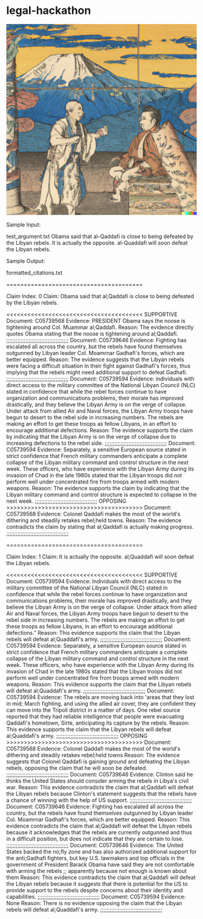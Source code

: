 # legal-hackathon

![cicero](https://github.com/chutcheson/legal-hackathon/blob/main/image.png?raw=true)

Sample Input:

test\_argument.txt 
Obama said that al-Qaddafi is close to being defeated by the Libyan rebels. It is actually the opposite. al-Quaddafi will soon defeat the Libyan rebels.


Sample Output:

formatted\_citations.txt

=======================================

Claim Index: 0
Claim: Obama said that al;Qaddafi is close to being defeated by the Libyan rebels.

<<<<<<<<<<<<<<<<<<<<<<<<<<<<<<<<<<<<<<< SUPPORTIVE
Document: C05739568
Evidence: PRESIDENT Obama says the noose is tightening around Col. Muammar al;Qaddafi.
Reason: The evidence directly quotes Obama stating that the noose is tightening around al;Qaddafi.
;;;;;;;;;;;;;;;;;;;;;;;;;;;;;;;;;;;;;;;
Document: C05739646
Evidence: Fighting has escalated all across the country, but the rebels have found themselves outgunned by Libyan leader Col. Moamrnar Gadhafi's forces, which are better equipped.
Reason: The evidence suggests that the Libyan rebels were facing a difficult situation in their fight against Gadhafi's forces, thus implying that the rebels might need additional support to defeat Gadhafi.
;;;;;;;;;;;;;;;;;;;;;;;;;;;;;;;;;;;;;;;
Document: C05739594
Evidence: individuals with direct access to the military committee of the National Libyan Council (NLC) stated in confidence that while the rebel forces continue to have organization and communications problems, their morale has improved drastically, and they believe the Libyan Army is on the verge of collapse. Under attack from allied Air and Naval forces, the Libyan Army troops have begun to desert to the rebel side in increasing numbers. The rebels are making an effort to get these troops as fellow Libyans, in an effort to encourage additional defections.
Reason: The evidence supports the claim by indicating that the Libyan Army is on the verge of collapse due to increasing defections to the rebel side.
;;;;;;;;;;;;;;;;;;;;;;;;;;;;;;;;;;;;;;;
Document: C05739594
Evidence: Separately, a sensitive European source stated in strict confidence that French military commanders anticipate a complete collapse of the Libyan military command and control structure in the next week. These officers, who have experience with the Libyan Army during its invasion of Chad in the late 1980s stated that the Libyan troops did not perform well under concentrated fire from troops armed with modern weapons.
Reason: The evidence supports the claim by indicating that the Libyan military command and control structure is expected to collapse in the next week.
;;;;;;;;;;;;;;;;;;;;;;;;;;;;;;;;;;;;;;;
OPPOSING >>>>>>>>>>>>>>>>>>>>>>>>>>>>>>>>>>>>>>>
Document: C05739568
Evidence: Colonel Qaddafi makes the most of the world's dithering and steadily retakes rebel;held towns.
Reason: The evidence contradicts the claim by stating that al;Qaddafi is actually making progress.
;;;;;;;;;;;;;;;;;;;;;;;;;;;;;;;;;;;;;;;




=======================================

Claim Index: 1
Claim: It is actually the opposite. al;Quaddafi will soon defeat the Libyan rebels.

<<<<<<<<<<<<<<<<<<<<<<<<<<<<<<<<<<<<<<< SUPPORTIVE
Document: C05739594
Evidence: Individuals with direct access to the military committee of the National Libyan Council (NLC) stated in confidence that while the rebel forces continue to have organization and communications problems, their morale has improved drastically, and they believe the Libyan Army is on the verge of collapse. Under attack from allied Air and Naval forces, the Libyan Army troops have begun to desert to the rebel side in increasing numbers. The rebels are making an effort to get these troops as fellow Libyans, in an effort to encourage additional defections.”
Reason: This evidence supports the claim that the Libyan rebels will defeat al;Quaddafi's army.
;;;;;;;;;;;;;;;;;;;;;;;;;;;;;;;;;;;;;;;
Document: C05739594
Evidence: Separately, a sensitive European source stated in strict confidence that French military commanders anticipate a complete collapse of the Libyan military command and control structure in the next week. These officers, who have experience with the Libyan Army during its invasion of Chad in the late 1980s stated that the Libyan troops did not perform well under concentrated fire from troops armed with modern weapons.
Reason: This evidence supports the claim that the Libyan rebels will defeat al;Quaddafi's army.
;;;;;;;;;;;;;;;;;;;;;;;;;;;;;;;;;;;;;;;
Document: C05739594
Evidence: The rebels are moving back into 'areas that they lost in mid; March fighting, and using the allied air cover, they are confident they can move into the Tripoli district in a matter of days. One rebel source reported that they had reliable intelligence that people were evacuating Qaddafi's hometown, Sirte, anticipating its capture by the rebels.
Reason: This evidence supports the claim that the Libyan rebels will defeat al;Quaddafi's army.
;;;;;;;;;;;;;;;;;;;;;;;;;;;;;;;;;;;;;;;
OPPOSING >>>>>>>>>>>>>>>>>>>>>>>>>>>>>>>>>>>>>>>
Document: C05739568
Evidence: Colonel Qaddafi makes the most of the world's dithering and steadily retakes rebel;held towns
Reason: The evidence suggests that Colonel Qaddafi is gaining ground and defeating the Libyan rebels, opposing the claim that he will soon be defeated.
;;;;;;;;;;;;;;;;;;;;;;;;;;;;;;;;;;;;;;;
Document: C05739646
Evidence: Clinton said he thinks the United States should consider arming the rebels in Libya's civil war.
Reason: This evidence contradicts the claim that al;Qaddafi will defeat the Libyan rebels because Clinton's statement suggests that the rebels have a chance of winning with the help of US support.
;;;;;;;;;;;;;;;;;;;;;;;;;;;;;;;;;;;;;;;
Document: C05739646
Evidence: Fighting has escalated all across the country, but the rebels have found themselves outgunned by Libyan leader Col. Moamrnar Gadhafi's forces, which are better equipped.
Reason: This evidence contradicts the claim that al;Qaddafi will defeat the Libyan rebels because it acknowledges that the rebels are currently outgunned and thus in a difficult position, but does not indicate that they are certain to lose.
;;;;;;;;;;;;;;;;;;;;;;;;;;;;;;;;;;;;;;;
Document: C05739646
Evidence: The United States backed the no;fly zone and has also authorized additional support for the anti;Gadhafi fighters, but key U.S. lawmakers and top officials in the government of President Barack Obama have said they are not comfortable with arming the rebels ;; apparently because not enough is known about them
Reason: This evidence contradicts the claim that al;Qaddafi will defeat the Libyan rebels because it suggests that there is potential for the US to provide support to the rebels despite concerns about their identity and capabilities.
;;;;;;;;;;;;;;;;;;;;;;;;;;;;;;;;;;;;;;;
Document: C05739594
Evidence: None
Reason: There is no evidence opposing the claim that the Libyan rebels will defeat al;Quaddafi's army.
;;;;;;;;;;;;;;;;;;;;;;;;;;;;;;;;;;;;;;;
